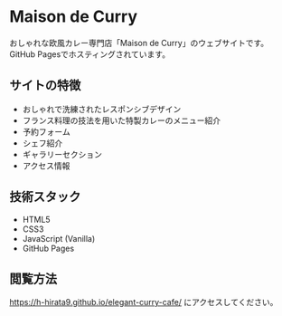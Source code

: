 # Maison de Curry

おしゃれな欧風カレー専門店「Maison de Curry」のウェブサイトです。GitHub Pagesでホスティングされています。

## サイトの特徴

- おしゃれで洗練されたレスポンシブデザイン
- フランス料理の技法を用いた特製カレーのメニュー紹介
- 予約フォーム
- シェフ紹介
- ギャラリーセクション
- アクセス情報

## 技術スタック

- HTML5
- CSS3
- JavaScript (Vanilla)
- GitHub Pages

## 閲覧方法

https://h-hirata9.github.io/elegant-curry-cafe/ にアクセスしてください。